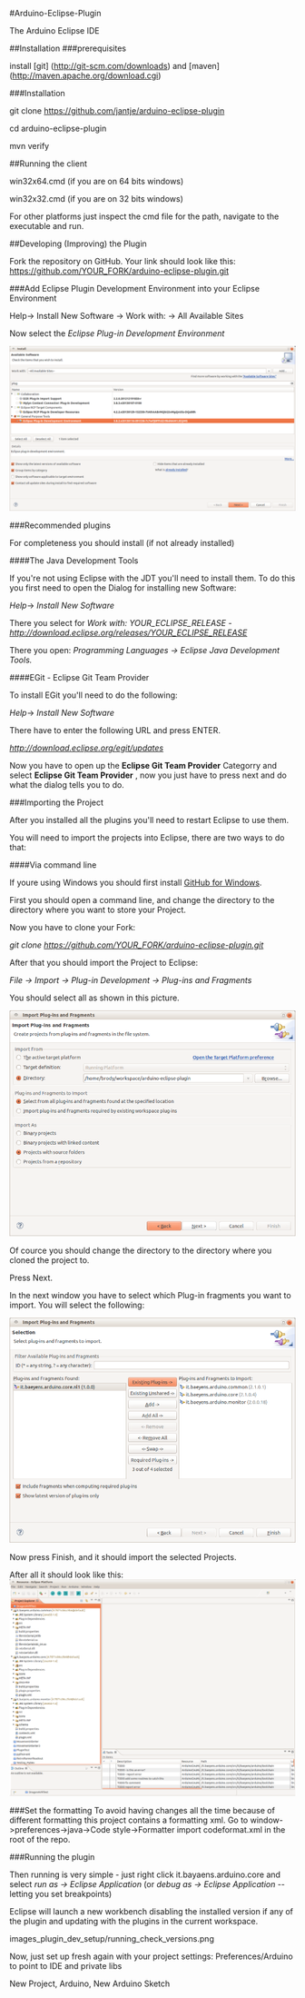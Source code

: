 #Arduino-Eclipse-Plugin

The Arduino Eclipse IDE 

##Installation 
###prerequisites

install [git] (http://git-scm.com/downloads) and [maven] (http://maven.apache.org/download.cgi)

###Installation

git clone https://github.com/jantje/arduino-eclipse-plugin

cd arduino-eclipse-plugin

mvn verify


##Running the client

win32x64.cmd (if you are on 64 bits windows)

win32x32.cmd (if you are on 32 bits windows)

For other platforms just inspect the cmd file for the path, navigate to the executable and run.


##Developing (Improving) the Plugin

Fork the repository on GitHub.
Your link should look like this: https://github.com/YOUR_FORK/arduino-eclipse-plugin.git


###Add Eclipse Plugin Development Environment into your Eclipse Environment


Help-> Install New Software -> Work with: -> All Available Sites

Now select the *Eclipse Plug-in Development Environment*


![alt text](images_plugin_dev_setup/adding_pde.png "Adding the Plugin Development Environment")

###Recommended plugins

For completeness you should install (if not already installed)

####The Java Development Tools

If you're not using Eclipse with the JDT you'll need to install them. To do this you first need to open the Dialog for installing new Software:


*Help*-> *Install New Software*

There you select for *Work with:*  *YOUR_ECLIPSE_RELEASE - http://download.eclipse.org/releases/YOUR_ECLIPSE_RELEASE*

There you open:
*Programming Languages -> Eclipse Java Development Tools.*

####EGit - Eclipse Git Team Provider

To install EGit you'll need to do the following:

*Help*-> *Install New Software*

There have to enter the following URL and press ENTER.

 *http://download.eclipse.org/egit/updates*

Now you have to open up the **Eclipse Git Team Provider** Categorry and select **Eclipse Git Team Provider** , now you just have to press next and do what the dialog tells you to do.





###Importing the Project

After you installed all the plugins you'll need to restart Eclipse to use them.


You will need to import the projects into Eclipse, there are two ways to do that:

####Via command line


If youre using Windows you should first install [GitHub for Windows](http://windows.github.com/).

First you should open a command line, and change the directory to the directory where you want to store your Project.

Now you have to clone your Fork:

*git clone https://github.com/YOUR_FORK/arduino-eclipse-plugin.git*

After that you should import the Project to Eclipse:

*File -> Import -> Plug-in Development -> Plug-ins and Fragments*

You should select all as shown in this picture.


![alt text](images_plugin_dev_setup/plugins_import_config.png "Adding the Plugin Development Environment")

Of cource you should change the directory to the directory where you cloned the project to.

Press Next.

In the next window you have to select which Plug-in fragments you want to import.
You will select the following:

![alt text](images_plugin_dev_setup/plugins_select.png "Adding the Plugin Development Environment")


Now press Finish, and it should import the selected Projects.


<!-- 
 via EGit interface.

*File -> Import -> Git -> Projects from Git -> Clone URI*

Now type your fork in to URI, for example:

*https://github.com/YOUR_FORK/arduino-eclipse-plugin.git*





import, select, plugins, Import Plug-ins and Fragments

![alt text](images_plugin_dev_setup/import_select.png "Adding the Plugin Development Environment")


Import Plug-ins and Fragments

URI

https://github.com/YOUR_FORK/arduino-eclipse-plugin.git

master

import all existing projects

FINISH
-->





After all it should look like this: 
![alt text](images_plugin_dev_setup/Imported_projects.png "Adding the Plugin Development Environment")

###Set the formatting
To avoid having changes all the time because of different formatting this project contains a formatting xml.
Go to window->preferences->java->Code style->Formatter import codeformat.xml in the root of the repo.

###Running the plugin


Then running is very simple - just right click it.bayaens.arduino.core and select *run as -> Eclipse Application* (or *debug as -> Eclipse Application* -- letting you set breakpoints)

Eclipse will launch a new workbench disabling the installed version if any of the plugin and updating with the plugins in the current workspace.


images_plugin_dev_setup/running_check_versions.png


Now, just set up fresh again with your project settings:
Preferences/Arduino to point to IDE and private libs

New Project, Arduino, New Arduino Sketch



